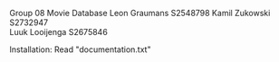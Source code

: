 Group 08 Movie Database
Leon Graumans S2548798 
Kamil Zukowski S2732947  
Luuk Looijenga S2675846 

Installation:
Read "documentation.txt"

